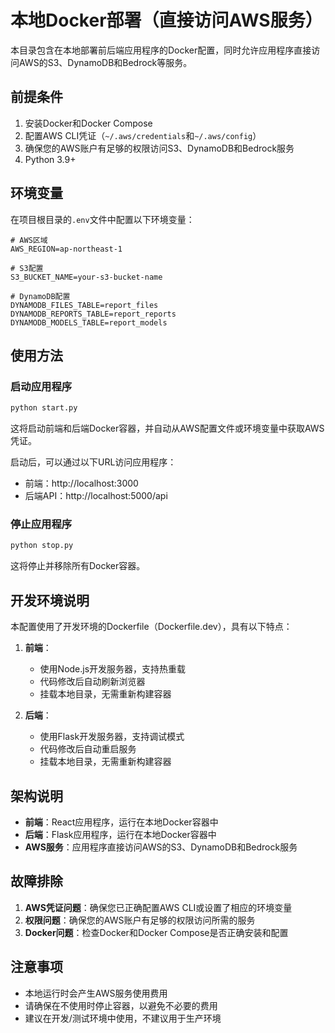 # 本地Docker部署（直接访问AWS服务）

本目录包含在本地部署前后端应用程序的Docker配置，同时允许应用程序直接访问AWS的S3、DynamoDB和Bedrock等服务。

## 前提条件

1. 安装Docker和Docker Compose
2. 配置AWS CLI凭证（`~/.aws/credentials`和`~/.aws/config`）
3. 确保您的AWS账户有足够的权限访问S3、DynamoDB和Bedrock服务
4. Python 3.9+

## 环境变量

在项目根目录的`.env`文件中配置以下环境变量：

```
# AWS区域
AWS_REGION=ap-northeast-1

# S3配置
S3_BUCKET_NAME=your-s3-bucket-name

# DynamoDB配置
DYNAMODB_FILES_TABLE=report_files
DYNAMODB_REPORTS_TABLE=report_reports
DYNAMODB_MODELS_TABLE=report_models
```

## 使用方法

### 启动应用程序

```bash
python start.py
```

这将启动前端和后端Docker容器，并自动从AWS配置文件或环境变量中获取AWS凭证。

启动后，可以通过以下URL访问应用程序：
- 前端：http://localhost:3000
- 后端API：http://localhost:5000/api

### 停止应用程序

```bash
python stop.py
```

这将停止并移除所有Docker容器。

## 开发环境说明

本配置使用了开发环境的Dockerfile（Dockerfile.dev），具有以下特点：

1. **前端**：
   - 使用Node.js开发服务器，支持热重载
   - 代码修改后自动刷新浏览器
   - 挂载本地目录，无需重新构建容器

2. **后端**：
   - 使用Flask开发服务器，支持调试模式
   - 代码修改后自动重启服务
   - 挂载本地目录，无需重新构建容器

## 架构说明

- **前端**：React应用程序，运行在本地Docker容器中
- **后端**：Flask应用程序，运行在本地Docker容器中
- **AWS服务**：应用程序直接访问AWS的S3、DynamoDB和Bedrock服务

## 故障排除

1. **AWS凭证问题**：确保您已正确配置AWS CLI或设置了相应的环境变量
2. **权限问题**：确保您的AWS账户有足够的权限访问所需的服务
3. **Docker问题**：检查Docker和Docker Compose是否正确安装和配置

## 注意事项

- 本地运行时会产生AWS服务使用费用
- 请确保在不使用时停止容器，以避免不必要的费用
- 建议在开发/测试环境中使用，不建议用于生产环境 